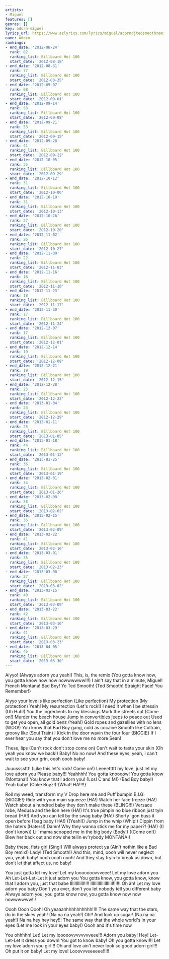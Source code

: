 ```yaml
---
artists:
- Miguel
features: []
genres: []
key: adorn-miguel
lyrics_url: https://www.azlyrics.com/lyrics/miguel/adorndjtedsmoothremix.html
name: Adorn
rankings:
- end_date: '2012-08-24'
  rank: 82
  ranking_list: Billboard Hot 100
  start_date: '2012-08-18'
- end_date: '2012-08-31'
  rank: 77
  ranking_list: Billboard Hot 100
  start_date: '2012-08-25'
- end_date: '2012-09-07'
  rank: 68
  ranking_list: Billboard Hot 100
  start_date: '2012-09-01'
- end_date: '2012-09-14'
  rank: 58
  ranking_list: Billboard Hot 100
  start_date: '2012-09-08'
- end_date: '2012-09-21'
  rank: 53
  ranking_list: Billboard Hot 100
  start_date: '2012-09-15'
- end_date: '2012-09-28'
  rank: 41
  ranking_list: Billboard Hot 100
  start_date: '2012-09-22'
- end_date: '2012-10-05'
  rank: 35
  ranking_list: Billboard Hot 100
  start_date: '2012-09-29'
- end_date: '2012-10-12'
  rank: 31
  ranking_list: Billboard Hot 100
  start_date: '2012-10-06'
- end_date: '2012-10-19'
  rank: 31
  ranking_list: Billboard Hot 100
  start_date: '2012-10-13'
- end_date: '2012-10-26'
  rank: 27
  ranking_list: Billboard Hot 100
  start_date: '2012-10-20'
- end_date: '2012-11-02'
  rank: 26
  ranking_list: Billboard Hot 100
  start_date: '2012-10-27'
- end_date: '2012-11-09'
  rank: 22
  ranking_list: Billboard Hot 100
  start_date: '2012-11-03'
- end_date: '2012-11-16'
  rank: 18
  ranking_list: Billboard Hot 100
  start_date: '2012-11-10'
- end_date: '2012-11-23'
  rank: 18
  ranking_list: Billboard Hot 100
  start_date: '2012-11-17'
- end_date: '2012-11-30'
  rank: 17
  ranking_list: Billboard Hot 100
  start_date: '2012-11-24'
- end_date: '2012-12-07'
  rank: 17
  ranking_list: Billboard Hot 100
  start_date: '2012-12-01'
- end_date: '2012-12-14'
  rank: 19
  ranking_list: Billboard Hot 100
  start_date: '2012-12-08'
- end_date: '2012-12-21'
  rank: 19
  ranking_list: Billboard Hot 100
  start_date: '2012-12-15'
- end_date: '2012-12-28'
  rank: 23
  ranking_list: Billboard Hot 100
  start_date: '2012-12-22'
- end_date: '2013-01-04'
  rank: 23
  ranking_list: Billboard Hot 100
  start_date: '2012-12-29'
- end_date: '2013-01-11'
  rank: 25
  ranking_list: Billboard Hot 100
  start_date: '2013-01-05'
- end_date: '2013-01-18'
  rank: 44
  ranking_list: Billboard Hot 100
  start_date: '2013-01-12'
- end_date: '2013-01-25'
  rank: 36
  ranking_list: Billboard Hot 100
  start_date: '2013-01-19'
- end_date: '2013-02-01'
  rank: 34
  ranking_list: Billboard Hot 100
  start_date: '2013-01-26'
- end_date: '2013-02-08'
  rank: 38
  ranking_list: Billboard Hot 100
  start_date: '2013-02-02'
- end_date: '2013-02-15'
  rank: 36
  ranking_list: Billboard Hot 100
  start_date: '2013-02-09'
- end_date: '2013-02-22'
  rank: 41
  ranking_list: Billboard Hot 100
  start_date: '2013-02-16'
- end_date: '2013-03-01'
  rank: 35
  ranking_list: Billboard Hot 100
  start_date: '2013-02-23'
- end_date: '2013-03-08'
  rank: 27
  ranking_list: Billboard Hot 100
  start_date: '2013-03-02'
- end_date: '2013-03-15'
  rank: 40
  ranking_list: Billboard Hot 100
  start_date: '2013-03-09'
- end_date: '2013-03-22'
  rank: 42
  ranking_list: Billboard Hot 100
  start_date: '2013-03-16'
- end_date: '2013-03-29'
  rank: 41
  ranking_list: Billboard Hot 100
  start_date: '2013-03-23'
- end_date: '2013-04-05'
  rank: 46
  ranking_list: Billboard Hot 100
  start_date: '2013-03-30'
---
```



Aiyyo! (Always adorn you yeah!) This, is, the remix
(You gotta know now, you gotta know now now nowwwwww!!!)
I ain't say that in a minute, Miguel! French Montana! Bad Boy! 
Yo Ted Smooth! {Ted Smooth! Straight Face! You Remember!}


Aiyyo your love is like perfection (Like perfection) My protection (My protection)
Yeah! My resurrection (Let's rock!)
I need it when I be stressin (Uh Huh!) 
You the ingredients to my blessings
Murk the streets out (Come on!) Murder the beach house
Jump in convertibles jeeps to peace out
Used to get you open, all gold benz (Yeah!)
Gold ropes and gazellies with no lens (WOO!)
You know that Bad Boy gang, cold as cocaine
Smooth like Coltrain, groovy like (Soul Train)
I Kick in the door wavin the four four {BIGGIE}
If I ever hear you say that you don't love me no more
Sean!


These, lips (Can't rock don't stop come on) Can't wait to taste your skin
(Oh yeah you know we back!) Baby! No no now!
And these eyes, yeah, I can't wait to see your grin, oooh oooh baby!


Juuussssttt! (Like this let's rock! Come on!) Leeeettttt my love, just let my love adorn you
Please baby!!! Yeahhhh! You gotta knoooow! You gotta know {Montana!}
You know that I adorn you! {Los! C and M!} (Bad Boy baby!) Yeah baby!
(Coke Boyz!) {What! HA!!!!}


Roll my weed, transform my V
Drop here me and Puff bumpin B.I.G. {BIGGIE!}
Ride with your main squeeze (HA!) Watch her face freeze (HA!)
Watch about a hundred baby they don't make these (BLING!!!)
Versace robe, Medusa and the lion here (HA!)
It's true pimpin no blue ribbon just tyin bread (HA!)
And you can tell by the swag baby (HA!)
Shorty 'gon buss it open before I bag baby (HA!)
((Yeah!)) Jump in the whip (Whip!) Dippin from the haters (Haters!)
Damn! Why they wanna stick me for my paper?! (HA!) ((I don't know))
Lil' mama scooped me in the big body (Body!)
((Come on!)) Blew her back out and now she tellin ev'rybody
MONTANA!)


Baby these, fists girl (Sing!) Will always protect ya
(Ain't nothin like a Bad Boy remix!) Lady! (Ted Smooth!)
And this, mind, oooh will never neglect you, yeah baby! oooh oooh oooh!
And they stay tryin to break us down, but don't let that affect us, no baby!


You just gotta let my love! Let my looooooovvveee! Let my love adorn you
Ah Let-Let-Let-Let it just adorn you
You gotta know, you gotta know, know that I adorn you, just that babe
IIIIIIIIIIII!!!! IIIIIIIIIIIIIIIIIII!!!!!! Oh ah! Let my love adorn you baby
Don't you ever, don't you let nobody tell you different baby
Always adorn you, you gotta know now, you gotta  know now now nowwwwww!!!


Oooh Oooh Oooh! Oh yeaaahhhhhhhhhhh!!!!
The same way that the stars, do in the skies yeah!
(Na na na yeah!) Oh!! And look up sugar! (Na na na yeah!)
Na na hey hey hey!!! The same way that the whole world's in your eyes
(Let me look in your eyes baby!) Oooh and it's time now


You ohhhhh! Let! Let my looooovvvvvvvveee!!! Adorn you baby!
Hey! Let-Let-Let it dress you down! 
You got to know baby! Oh you gotta know!!!! Let my love adorn you girl!!!
Oh and love ain't never look so good adorn girl!!!
Oh put it on baby! Let my love! Looovvveeeeee!!!!!



